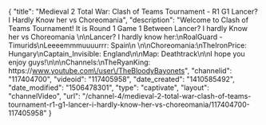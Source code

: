 {
    "title": "Medieval 2 Total War: Clash of Teams Tournament - R1 G1 Lancer? I Hardly Know her  vs Choreomania",
    "description": "Welcome to Clash of Teams Tournament!  It is Round 1 Game 1 Between Lancer? I hardly Know her vs Choreomania \n\nLancer? I hardly know her:\nRoalGuard - Timurids\nLeeeemmmuuuurrr: Spain\n \n\nChoreomania:\nTheIronPrice: Hungary\nCaptain_Invisible: England\n\nMap: Deathtrack\n\nI hope you enjoy guys!\n\n\nChannels:\nTheRyanKing: https:\/\/www.youtube.com\/user\/TheBloodyBayonets",
    "channelid": "117404700",
    "videoid": "117405958",
    "date_created": "1410585492",
    "date_modified": "1506478301",
    "type": "captivate",
    "layout": "channelVideo",
    "url": "\/channel-4\/medieval-2-total-war-clash-of-teams-tournament-r1-g1-lancer-i-hardly-know-her-vs-choreomania\/117404700-117405958"
}